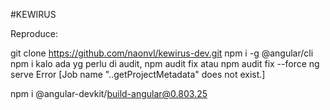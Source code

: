 #KEWIRUS

Reproduce:

git clone https://github.com/naonvl/kewirus-dev.git
npm i -g @angular/cli
npm i
kalo ada yg perlu di audit, npm audit fix atau npm audit fix --force
ng serve
Error [Job name "..getProjectMetadata" does not exist.]

npm i @angular-devkit/build-angular@0.803.25
